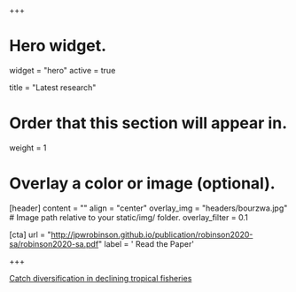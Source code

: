 +++
# Hero widget.
widget = "hero"
active = true

title = "Latest research"

# Order that this section will appear in.
weight = 1

# Overlay a color or image (optional).

  

[header]
  content = ""
  align = "center"
  overlay_img = "headers/bourzwa.jpg"  # Image path relative to your static/img/ folder.
  overlay_filter = 0.1

[cta]
  url = "http://jpwrobinson.github.io/publication/robinson2020-sa/robinson2020-sa.pdf"
  label = '<i class="fas fa-download"></i> Read the Paper'

+++

[Catch diversification in declining tropical fisheries](http://jpwrobinson.github.io/publication/robinson2020-sa/)
















